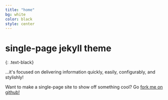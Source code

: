```yaml
---
title: "home"
bg: white
color: black
style: center
---
```



# single-page jekyll theme
{: .text-black}


…it's focused on delivering information quickly, easily, configurably, and stylishly!

Want to make a single-page site to show off something cool? Go [fork me on github!](https://github.com/t413/SinglePaged)


